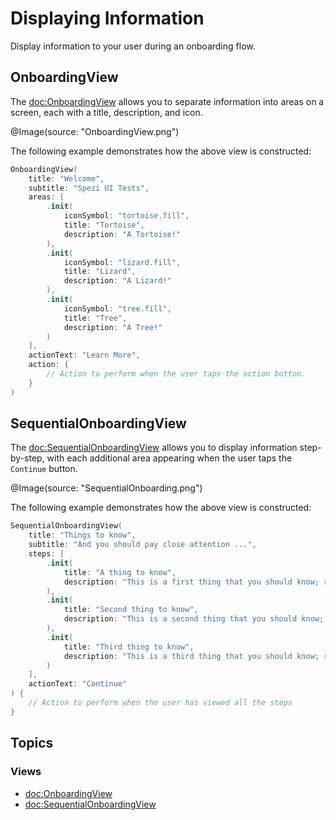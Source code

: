 # Displaying Information

<!--
                  
This source file is part of the Stanford Spezi open-source project

SPDX-FileCopyrightText: 2022 Stanford University and the project authors (see CONTRIBUTORS.md)

SPDX-License-Identifier: MIT
             
-->

Display information to your user during an onboarding flow.

## OnboardingView

The <doc:OnboardingView> allows you to separate information into areas on a screen, each with a title, description, and icon.

@Image(source: "OnboardingView.png")

The following example demonstrates how the above view is constructed:

```swift
OnboardingView(
    title: "Welcome",
    subtitle: "Spezi UI Tests",
    areas: [
        .init(
            iconSymbol: "tortoise.fill", 
            title: "Tortoise", 
            description: "A Tortoise!"
        ),
        .init(
            iconSymbol: "lizard.fill", 
            title: "Lizard", 
            description: "A Lizard!"
        ),
        .init(
            iconSymbol: "tree.fill", 
            title: "Tree", 
            description: "A Tree!"
        )
    ],
    actionText: "Learn More",
    action: {
        // Action to perform when the user taps the action button.
    }
)
```

## SequentialOnboardingView

The <doc:SequentialOnboardingView> allows you to display information step-by-step, with each additional area appearing when the user taps the `Continue` button.

@Image(source: "SequentialOnboarding.png")

The following example demonstrates how the above view is constructed:

```swift
SequentialOnboardingView(
    title: "Things to know",
    subtitle: "And you should pay close attention ...",
    steps: [
        .init(
            title: "A thing to know", 
            description: "This is a first thing that you should know; read carefully!"
        ),
        .init(
            title: "Second thing to know", 
            description: "This is a second thing that you should know; read carefully!"
        ),
        .init(
            title: "Third thing to know", 
            description: "This is a third thing that you should know; read carefully!"
        )
    ],
    actionText: "Continue"
) {
    // Action to perform when the user has viewed all the steps
}
```

## Topics

### Views

- <doc:OnboardingView>
- <doc:SequentialOnboardingView>
